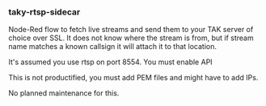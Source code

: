 ### taky-rtsp-sidecar

Node-Red flow to fetch live streams and send them to your TAK server of choice over SSL.
It does not know where the stream is from, but if stream name matches a known callsign it will attach it to that location.

It's assumed you use rtsp on port 8554.
You must enable API

This is not productified, you must add PEM files and might have to add IPs.

No planned maintenance for this.
